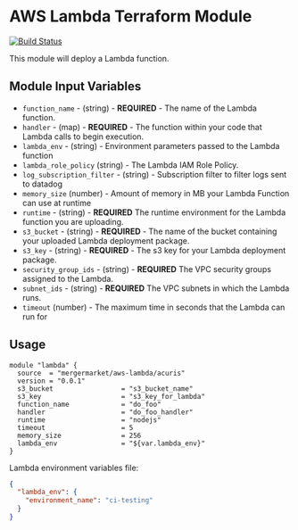 # AWS Lambda Terraform Module

[![Build Status](https://travis-ci.org/mergermarket/terraform-acuris-aws-lambda.svg?branch=master)](https://travis-ci.org/mergermarket/terraform-acuris-aws-lambda)

This module will deploy a Lambda function.

## Module Input Variables

- `function_name` - (string) - **REQUIRED** - The name of the Lambda function.
- `handler` - (map) - **REQUIRED** - The function within your code that Lambda calls to begin execution.
- `lambda_env` - (string) - Environment parameters passed to the Lambda function
- `lambda_role_policy` (string) - The Lambda IAM Role Policy.
- `log_subscription_filter` - (string) - Subscription filter to filter logs sent to datadog
- `memory_size` (number) - Amount of memory in MB your Lambda Function can use at runtime
- `runtime` - (string) - **REQUIRED** The runtime environment for the Lambda function you are uploading.
- `s3_bucket` - (string) - **REQUIRED** - The name of the bucket containing your uploaded Lambda deployment package.
- `s3_key` - (string) - **REQUIRED** - The s3 key for your Lambda deployment package.
- `security_group_ids` - (string) - **REQUIRED** The VPC security groups assigned to the Lambda.
- `subnet_ids` - (string) - **REQUIRED** The VPC subnets in which the Lambda runs.
- `timeout` (number) - The maximum time in seconds that the Lambda can run for


## Usage

```hcl
module "lambda" {
  source  = "mergermarket/aws-lambda/acuris"
  version = "0.0.1"
  s3_bucket                 = "s3_bucket_name"
  s3_key                    = "s3_key_for_lambda"
  function_name             = "do_foo"
  handler                   = "do_foo_handler"
  runtime                   = "nodejs"
  timeout                   = 5
  memory_size               = 256
  lambda_env                = "${var.lambda_env}"
}
```
Lambda environment variables file:
```json
{
  "lambda_env": {
    "environment_name": "ci-testing"
  }
}
```
